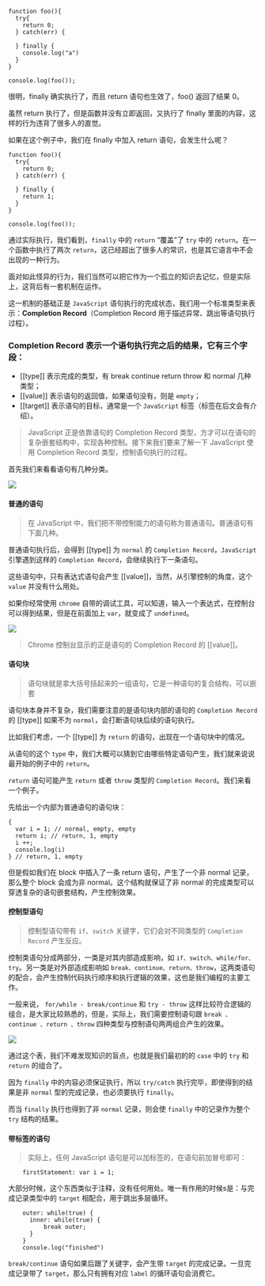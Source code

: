```
function foo(){
  try{
    return 0;
  } catch(err) {

  } finally {
    console.log("a")
  }
}

console.log(foo());
```
很明，finally 确实执行了，而且 return 语句也生效了，foo() 返回了结果 0。

虽然 return 执行了，但是函数并没有立即返回，又执行了 finally 里面的内容，这样的行为违背了很多人的直觉。

如果在这个例子中，我们在 finally 中加入 return 语句，会发生什么呢？
```
function foo(){
  try{
    return 0;
  } catch(err) {

  } finally {
    return 1;
  }
}

console.log(foo());
```
通过实际执行，我们看到，`finally` 中的 `return` “覆盖”了 `try` 中的 `return`。在一个函数中执行了两次 `return`，这已经超出了很多人的常识，也是其它语言中不会出现的一种行为。

面对如此怪异的行为，我们当然可以把它作为一个孤立的知识去记忆，但是实际上，这背后有一套机制在运作。

这一机制的基础正是 `JavaScript` 语句执行的完成状态，我们用一个标准类型来表示：**Completion Record**（Completion Record 用于描述异常、跳出等语句执行过程）。

### Completion Record 表示一个语句执行完之后的结果，它有三个字段：

- [[type]] 表示完成的类型，有 break continue return throw 和 normal 几种类型；
- [[value]] 表示语句的返回值，如果语句没有，则是 `empty`；
- [[target]] 表示语句的目标，通常是一个 `JavaScript` 标签（标签在后文会有介绍）。

>JavaScript 正是依靠语句的 Completion Record 类型，方才可以在语句的复杂嵌套结构中，实现各种控制。接下来我们要来了解一下 JavaScript 使用 Completion Record 类型，控制语句执行的过程。

首先我们来看看语句有几种分类。

![](https://upload-images.jianshu.io/upload_images/5780538-e877d151fc4dab6e.png?imageMogr2/auto-orient/strip%7CimageView2/2/w/1240)
#### 普通的语句
>在 JavaScript 中，我们把不带控制能力的语句称为普通语句。普通语句有下面几种。

普通语句执行后，会得到 [[type]] 为 `normal` 的 `Completion Record`，`JavaScript` 引擎遇到这样的 `Completion Record`，会继续执行下一条语句。

这些语句中，只有表达式语句会产生 [[value]]，当然，从引擎控制的角度，这个 `value` 并没有什么用处。

如果你经常使用 `chrome` 自带的调试工具，可以知道，输入一个表达式，在控制台可以得到结果，但是在前面加上 `var`，就变成了 `undefined`。

![](https://upload-images.jianshu.io/upload_images/5780538-955ded1e76505ccc.png?imageMogr2/auto-orient/strip%7CimageView2/2/w/1240)

>Chrome 控制台显示的正是语句的 Completion Record 的 [[value]]。

#### 语句块
>语句块就是拿大括号括起来的一组语句，它是一种语句的复合结构，可以嵌套

语句块本身并不复杂，我们需要注意的是语句块内部的语句的 `Completion Record` 的 [[type]] 如果不为 `normal`，会打断语句块后续的语句执行。

比如我们考虑，一个 [[type]] 为 `return` 的语句，出现在一个语句块中的情况。

从语句的这个 `type` 中，我们大概可以猜到它由哪些特定语句产生，我们就来说说最开始的例子中的 `return`。

`return` 语句可能产生 `return` 或者 `throw` 类型的 `Completion Record`。我们来看一个例子。

先给出一个内部为普通语句的语句块：
```
{
  var i = 1; // normal, empty, empty
  return i; // return, 1, empty
  i ++; 
  console.log(i)
} // return, 1, empty
```
但是假如我们在 block 中插入了一条 return 语句，产生了一个非 normal 记录，那么整个 block 会成为非 normal。这个结构就保证了非 normal 的完成类型可以穿透复杂的语句嵌套结构，产生控制效果。

#### 控制型语句
> 控制型语句带有 `if`、`switch` 关键字，它们会对不同类型的 `Completion Record` 产生反应。

控制类语句分成两部分，一类是对其内部造成影响，如 `if、switch、while/for、try`。另一类是对外部造成影响如 `break、continue、return、throw`，这两类语句的配合，会产生控制代码执行顺序和执行逻辑的效果，这也是我们编程的主要工作。

一般来说， `for/while - break/continue` 和 `try - throw` 这样比较符合逻辑的组合，是大家比较熟悉的，但是，实际上，我们需要控制语句跟 `break 、continue 、return 、throw` 四种类型与控制语句两两组合产生的效果。

![](https://upload-images.jianshu.io/upload_images/5780538-a9ac239deb17f007.png?imageMogr2/auto-orient/strip%7CimageView2/2/w/1240)

通过这个表，我们不难发现知识的盲点，也就是我们最初的的 `case` 中的 `try` 和 `return` 的组合了。

因为 `finally` 中的内容必须保证执行，所以 `try/catch` 执行完毕，即使得到的结果是非 `normal` 型的完成记录，也必须要执行 `finally`。

而当 `finally` 执行也得到了非 `normal` 记录，则会使 `finally` 中的记录作为整个 `try` 结构的结果。

#### 带标签的语句

> 实际上，任何 JavaScript 语句是可以加标签的，在语句前加冒号即可：
```
    firstStatement: var i = 1;
```
大部分时候，这个东西类似于注释，没有任何用处。唯一有作用的时候s是：与完成记录类型中的 `target` 相配合，用于跳出多层循环。
```
    outer: while(true) {
      inner: while(true) {
          break outer;
      }
    }
    console.log("finished")
```
`break/continue` 语句如果后跟了关键字，会产生带 `target` 的完成记录。一旦完成记录带了 `target`，那么只有拥有对应 `label` 的循环语句会消费它。


